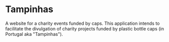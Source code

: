 Tampinhas
=========

A website for a charity events funded by caps. This application intends to facilitate the divulgation of charity projects funded by 
plastic bottle caps (in Portugal aka "Tampinhas"). 

